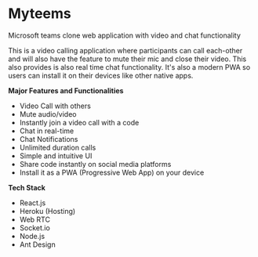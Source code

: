 # Myteems
Microsoft teams clone web application with video and chat functionality

This is a video calling application where participants can call each-other and will also have the feature to mute their mic and close their video. This also provides is also real time chat functionality. It's also a modern PWA so users can install it on their devices like other native apps.




**Major Features and Functionalities**

- Video Call with others
- Mute audio/video
- Instantly join a video call with a code
- Chat in real-time
- Chat Notifications
- Unlimited duration calls
- Simple and intuitive UI
- Share code instantly on social media platforms
- Install it as a PWA (Progressive Web App) on your device





**Tech Stack**

- React.js
- Heroku (Hosting)
- Web RTC
- Socket.io
- Node.js
- Ant Design
